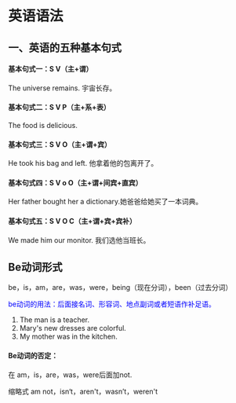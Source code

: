 # 英语语法

## 一、英语的五种基本句式

#### 基本句式一：S V（主+谓）

The universe remains.	宇宙长存。

#### 基本句式二：S V P（主+系+表）

The food is delicious.

#### 基本句式三：S V O（主+谓+宾）

He took his bag and left. 他拿着他的包离开了。

#### 基本句式四：S V o O（主+谓+间宾+直宾）

Her father bought her a dictionary.她爸爸给她买了一本词典。

#### 基本句式五：S V O C（主+谓+宾+宾补）

We made him our monitor. 我们选他当班长。

## Be动词形式

be，is，am，are，was，were，being（现在分词），been（过去分词）

<font color="blue">be动词的用法：后面接名词、形容词、地点副词或者短语作补足语。</font>

1. The man is a teacher.
2. Mary's new dresses are colorful.
3. My mother was in the kitchen.

#### Be动词的否定：

在 am，is，are，was，were后面加not.

缩略式 am not，isn‘t，aren't，wasn’t，weren't

